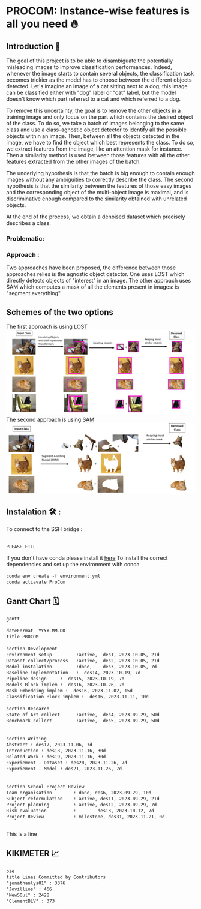 # PROCOM: Instance-wise features is all you need 🔥


## Introduction 🚀

The goal of this project is to be able to disambiguate the potentially misleading images to improve classification performances. Indeed, whenever the image starts to contain several objects, the classification task becomes trickier as the model has to choose between the different objects detected. Let's imagine an image of a cat sitting next to a dog, this image can be classified either with "dog" label or "cat" label, but the model doesn't know which part referred to a cat and which referred to a dog. 

To remove this uncertainty, the goal is to remove the other objects in a training image and only focus on the part which contains the desired object of the class. To do so, we take a batch of images belonging to the same class and use a class-agnostic object detector to identify all the possible objects within an image. Then, between all the objects detected in the image, we have to find the object which best represents the class. To do so, we extract features from the image, like an attention mask for instance. Then a similarity method is used between those features with all the other features extracted from the other images of the batch. 

The underlying hypothesis is that the batch is big enough to contain enough images without any ambiguities to correctly describe the class. The second hypothesis is that the similarity between the features of those easy images and the corresponding object of the multi-object image is maximal, and is discriminative enough compared to the similarity obtained with unrelated objects. 

At the end of the process, we obtain a denoised dataset which precisely describes a class. 

### Problematic: 



### Approach : 

Two approaches have been proposed, the difference between those approaches relies is the agnostic object detector. One uses LOST which directly detects objects of "interest" in an image. The other approach uses SAM which computes a mask of all the elements present in images: is "segment everything". 

## Schemes of the two options 

The first approach is using [LOST](https://arxiv.org/pdf/2109.14279.pdf)
<img src="images/LOST_pipeline.png"/>
The second approach is using [SAM](https://arxiv.org/pdf/2304.02643.pdf)
<img src="images/SAM_pipeline.png"/>


## Instalation 🛠 : 

To connect to the SSH bridge : 
```

PLEASE FILL 

```

If you don't have conda please install it [here](https://docs.conda.io/projects/conda/en/latest/user-guide/install/index.html)
To install the correct dependencies and set up the environment with conda 

```
conda env create -f environment.yml
conda actiavate ProCom

```


## Gantt Chart 🗓️


```mermaid
gantt

dateFormat  YYYY-MM-DD
title PROCOM

section Development
Environment setup         :active,  des1, 2023-10-05, 21d
Dataset collect/process   :active,  des2, 2023-10-05, 21d
Model instalation         :done,    des3, 2023-10-05, 7d
Baseline implementation   :  des14, 2023-10-19, 7d
Pipeline design     :  des15, 2023-10-19, 7d
Models Block implem :  des16, 2023-10-26, 7d
Mask Embedding implem :  des16, 2023-11-02, 15d
Classification Block implem :  des16, 2023-11-11, 10d

section Research
State of Art collect      :active,  des4, 2023-09-29, 50d
Benchmark collect         :active,  des5, 2023-09-29, 50d


section Writing 
Abstract : des17, 2023-11-06, 7d
Introduction : des18, 2023-11-16, 30d
Related Work : des19, 2023-11-16, 30d
Experiement - Dataset : des20, 2023-11-26, 7d
Experiement - Model : des21, 2023-11-26, 7d


section School Project Review
Team organisation        : done, des6, 2023-09-29, 10d        
Subject reformulation    : active, des11, 2023-09-29, 21d
Project planning         : active, des12, 2023-09-29, 7d
Risk evaluation          :        des13, 2023-10-12, 7d
Project Review           : milestone, des31, 2023-11-21, 0d


```

This is a line


## KIKIMETER 📈

<!-- BEGIN MERMAID -->
```mermaid
pie
title Lines Committed by Contributors
"jonathanlys01" : 3376
"Jovillios" : 466
"NewS0ul" : 2428
"ClementBLV" : 373
```
<!-- END MERMAID -->
